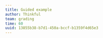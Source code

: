 ```yaml
---
title: Guided example
author: Thinkful
team: grading
time: 60
uuid: 13855b38-b7d1-450a-bccf-b1359f4d65e3
---
```


<jupyter notebook-name="6.7.4 Survival Analysis" course-code="DSBC" />
